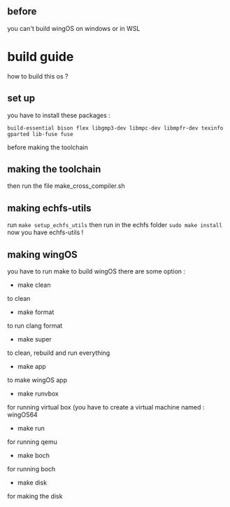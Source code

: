 ## before
you can't build wingOS on windows or in WSL 


# build guide 
how to build this os ?

## set up
you have to install these packages : 

```build-essential bison flex libgmp3-dev libmpc-dev libmpfr-dev texinfo gparted lib-fuse fuse```

before making the toolchain

## making the toolchain

then run the file make\_cross\_compiler.sh

## making echfs-utils
run 
``` make setup_echfs_utils ```
then run in the echfs folder
``` sudo make install ```
now you have echfs-utils ! 

## making wingOS

you have to run make to build wingOS
there are some option : 



- make clean

to clean



- make format 

to run clang format



- make super

to clean, rebuild and run everything



- make app

to make wingOS app



- make runvbox

for running virtual box (you have to create a virtual machine named : wingOS64



- make run

for running qemu



- make boch

for running boch



- make disk 

for making the disk


